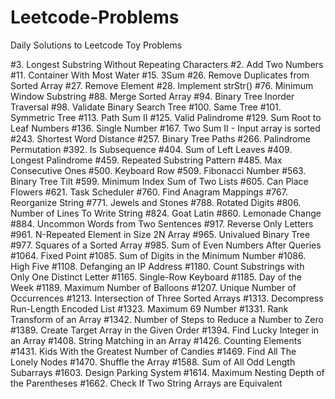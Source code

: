 # Leetcode-Problems

Daily Solutions to Leetcode Toy Problems

#3. Longest Substring Without Repeating Characters
#2. Add Two Numbers
#11. Container With Most Water
#15. 3Sum
#26. Remove Duplicates from Sorted Array
#27. Remove Element
#28. Implement strStr()
#76. Minimum Window Substring
#88. Merge Sorted Array
#94. Binary Tree Inorder Traversal
#98. Validate Binary Search Tree
#100. Same Tree
#101. Symmetric Tree
#113. Path Sum II
#125. Valid Palindrome
#129. Sum Root to Leaf Numbers
#136. Single Number
#167. Two Sum II - Input array is sorted
#243. Shortest Word Distance
#257. Binary Tree Paths
#266. Palindrome Permutation
#392. Is Subsequence
#404. Sum of Left Leaves
#409. Longest Palindrome
#459. Repeated Substring Pattern
#485. Max Consecutive Ones
#500. Keyboard Row
#509. Fibonacci Number
#563. Binary Tree Tilt
#599. Minimum Index Sum of Two Lists
#605. Can Place Flowers
#621. Task Scheduler
#760. Find Anagram Mappings
#767. Reorganize String
#771. Jewels and Stones
#788. Rotated Digits
#806. Number of Lines To Write String
#824. Goat Latin
#860. Lemonade Change
#884. Uncommon Words from Two Sentences
#917. Reverse Only Letters
#961. N-Repeated Element in Size 2N Array
#965. Univalued Binary Tree
#977. Squares of a Sorted Array
#985. Sum of Even Numbers After Queries
#1064. Fixed Point
#1085. Sum of Digits in the Minimum Number
#1086. High Five
#1108. Defanging an IP Address
#1180. Count Substrings with Only One Distinct Letter
#1165. Single-Row Keyboard
#1185. Day of the Week
#1189. Maximum Number of Balloons
#1207. Unique Number of Occurrences
#1213. Intersection of Three Sorted Arrays
#1313. Decompress Run-Length Encoded List
#1323. Maximum 69 Number
#1331. Rank Transform of an Array
#1342. Number of Steps to Reduce a Number to Zero
#1389. Create Target Array in the Given Order
#1394. Find Lucky Integer in an Array
#1408. String Matching in an Array
#1426. Counting Elements
#1431. Kids With the Greatest Number of Candies
#1469. Find All The Lonely Nodes
#1470. Shuffle the Array
#1588. Sum of All Odd Length Subarrays
#1603. Design Parking System
#1614. Maximum Nesting Depth of the Parentheses
#1662. Check If Two String Arrays are Equivalent